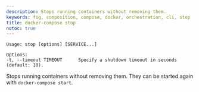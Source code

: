 ```yaml
---
description: Stops running containers without removing them.
keywords: fig, composition, compose, docker, orchestration, cli, stop
title: docker-compose stop
notoc: true
---
```

    Usage: stop [options] [SERVICE...]
    
    Options:
    -t, --timeout TIMEOUT      Specify a shutdown timeout in seconds (default: 10).
    

Stops running containers without removing them. They can be started again with `docker-compose start`.